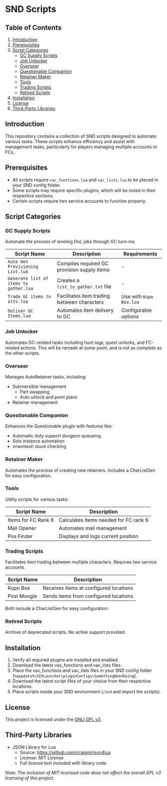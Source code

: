 # SND Scripts

## Table of Contents
1. [Introduction](#introduction)
2. [Prerequisites](#prerequisites)
3. [Script Categories](#script-categories)
   - [GC Supply Scripts](#gc-supply-scripts)
   - [Job Unlocker](#job-unlocker)
   - [Overseer](#overseer)
   - [Questionable Companion](#questionable-companion)
   - [Retainer Maker](#retainer-maker)
   - [Tools](#tools)
   - [Trading Scripts](#trading-scripts)
   - [Retired Scripts](#retired-scripts)
4. [Installation](#installation)
5. [License](#license)
6. [Third-Party Libraries](#third-party-libraries)

## Introduction
This repository contains a collection of SND scripts designed to automate various tasks. These scripts enhance efficiency and assist with management tasks, particularly for players managing multiple accounts or FCs.

## Prerequisites
- All scripts require `vac_functions.lua` and `vac_lists.lua` to be placed in your SND config folder.
- Some scripts may require specific plugins, which will be noted in their respective sections.
- Certain scripts require two service accounts to function properly.

## Script Categories

### GC Supply Scripts
Automate the process of leveling DoL jobs through GC turn-ins.

| Script Name | Description | Requirements |
|-------------|-------------|--------------|
| `Auto Gen Provisioning List.lua` | Compiles required GC provision supply items | - |
| `Generate list of items to gather.lua` | Creates a `list_to_gather.txt` file | - |
| `Trade GC items to alts.lua` | Facilitates item trading between characters | Use with `Kupo Box.lua` |
| `Deliver GC Items.lua` | Automates item delivery to GC | Configurable options |

### Job Unlocker
Automates GC-related tasks including hunt logs, quest unlocks, and FC-related actions. This will be remade at some point, and is not as complete as the other scripts.

### Overseer
Manages AutoRetainer tasks, including:
- Submersible management
  - Part swapping
  - Auto unlock and point plans
- Retainer management

### Questionable Companion
Enhances the Questionable plugin with features like:
- Automatic duty support dungeon queueing
- Solo instance automation
- vnavmesh stuck checking

### Retainer Maker
Automates the process of creating new retainers. Includes a CharListGen for easy configuration.

### Tools
Utility scripts for various tasks:

| Script Name | Description |
|-------------|-------------|
| Items for FC Rank 6 | Calculates items needed for FC rank 6 |
| Mail Opener | Automates mail management |
| Pos Finder | Displays and logs current position |

### Trading Scripts
Facilitates item trading between multiple characters. Requires two service accounts.

| Script Name | Description |
|-------------|-------------|
| Kupo Box | Receives items at configured locations |
| Post Moogle | Sends items from configured locations |

Both include a CharListGen for easy configuration.

### Retired Scripts
Archive of deprecated scripts. No active support provided.

## Installation
1. Verify all required plugins are installed and enabled.
2. Download the latest vac_functions and vac_lists files.
3. Place the vac_functions and vac_lists files in your SND config folder (`%appdata%\XIVLauncher\pluginConfigs\SomethingNeedDoing`).
4. Download the latest script files of your choice from their respective locations.
5. Place scripts inside your SND environment (`/snd` and import the scripts).

## License
This project is licensed under the [GNU GPL v3](https://www.gnu.org/licenses/gpl-3.0.en.html).

## Third-Party Libraries
- JSON Library for Lua
  - Source: https://github.com/craigmj/json4lua
  - License: MIT License
  - Full license text included with library code

*Note: The inclusion of MIT-licensed code does not affect the overall GPL v3 licensing of this project.*
